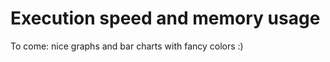 Execution speed and memory usage
================================

To come: nice graphs and bar charts with fancy colors :)

